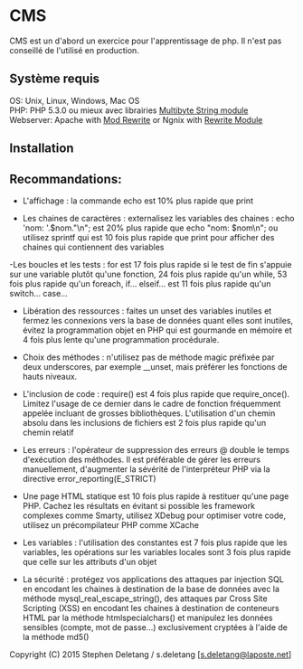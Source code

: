 # CMS
CMS est un d'abord un exercice pour l'apprentissage de php. Il n'est pas conseillé de l'utilisé en production.

## Système requis
OS: Unix, Linux, Windows, Mac OS   
PHP: PHP 5.3.0 ou mieux avec librairies [Multibyte String module](http://php.net/mbstring)   
Webserver: Apache with [Mod Rewrite](http://httpd.apache.org/docs/current/mod/mod_rewrite.html) or Ngnix with [Rewrite Module](http://wiki.nginx.org/HttpRewriteModule)   

## Installation


## Recommandations:

- L'affichage : la commande echo est 10% plus rapide que print

- Les chaines de caractères : externalisez les variables des chaines : echo 'nom: '.$nom."\n"; est 20% plus rapide que echo "nom: $nom\n"; ou utilisez sprintf qui est 10 fois plus rapide que print pour afficher des chaines qui contiennent des variables

-Les boucles et les tests : for est 17 fois plus rapide si le test de fin s'appuie sur une variable plutôt qu'une fonction, 24 fois plus rapide qu'un while, 53 fois plus rapide qu'un foreach, if... elseif... est 11 fois plus rapide qu'un switch... case...

- Libération des ressources : faites un unset des variables inutiles et fermez les connexions vers la base de données quant elles sont inutiles, évitez la programmation objet en PHP qui est gourmande en mémoire et 4 fois plus lente qu'une programmation procédurale.

- Choix des méthodes : n'utilisez pas de méthode magic préfixée par deux underscores, par exemple __unset, mais préférer les fonctions de hauts niveaux.

- L'inclusion de code : require() est 4 fois plus rapide que require_once(). Limitez l'usage de ce dernier dans le cadre de fonction fréquemment appelée incluant de grosses bibliothèques. L'utilisation d'un chemin absolu dans les inclusions de fichiers est 2 fois plus rapide qu'un chemin relatif

- Les erreurs : l'opérateur de suppression des erreurs @ double le temps d'exécution des méthodes. Il est préférable de gérer les erreurs manuellement, d'augmenter la sévérité de l'interpréteur PHP via la directive error_reporting(E_STRICT)

- Une page HTML statique est 10 fois plus rapide à restituer qu'une page PHP. Cachez les résultats en évitant si possible les framework complexes comme Smarty, utilisez XDebug pour optimiser votre code, utilisez un précompilateur PHP comme XCache

- Les variables : l'utilisation des constantes est 7 fois plus rapide que les variables, les opérations sur les variables locales sont 3 fois plus rapide que celle sur les attributs d'un objet

- La sécurité : protégez vos applications des attaques par injection SQL en encodant les chaines à destination de la base de données avec la méthode mysql_real_escape_string(), des attaques par Cross Site Scripting (XSS) en encodant les chaines à destination de conteneurs HTML par la méthode htmlspecialchars() et manipulez les données sensibles (compte, mot de passe...) exclusivement cryptées à l'aide de la méthode md5()


Copyright (C) 2015 Stephen Deletang / s.deletang [s.deletang@laposte.net]
